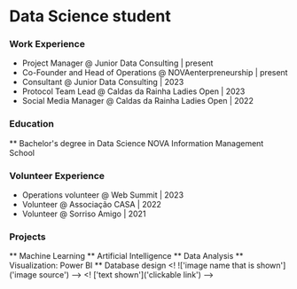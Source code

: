 # Data Science student

### Work Experience
- Project Manager @ Junior Data Consulting | present
- Co-Founder and Head of Operations @ NOVAenterpreneurship | present
- Consultant @ Junior Data Consulting | 2023
- Protocol Team Lead @ Caldas da Rainha Ladies Open | 2023
- Social Media Manager @ Caldas da Rainha Ladies Open | 2022

### Education
** Bachelor's degree in Data Science
NOVA Information Management School

### Volunteer Experience
- Operations volunteer @ Web Summit | 2023
- Volunteer @ Associação CASA | 2022
- Volunteer @ Sorriso Amigo | 2021

### Projects
** Machine Learning
** Artificial Intelligence
** Data Analysis
** Visualization: Power BI
** Database design
<!  !['image name that is shown']('image source') -->
<!  ['text shown']('clickable link') -->
